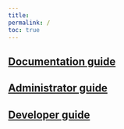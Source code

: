 ```yaml
---
title:
permalink: /
toc: true
---
```


[ref:admin-guide]: /admin-guide
[ref:dev-guide]: /dev-guide
[ref:doc-guide]: /doc-guide

## [Documentation guide][ref:doc-guide]

## [Administrator guide][ref:admin-guide]

## [Developer guide][ref:dev-guide]
